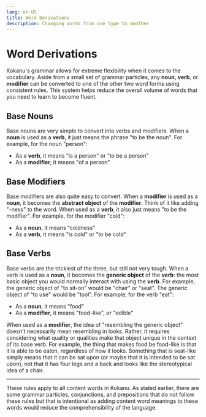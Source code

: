 ```yaml
---
lang: en-US
title: Word Derivations
description: Changing words from one type to another
---
```


# Word Derivations

Kokanu's grammar allows for extreme flexibility when it comes to the vocabulary. Aside from a small set of grammar particles, any **noun**, **verb**, or **modifier** can be converted to one of the other two word forms using consistent rules. This system helps reduce the overall volume of words that you need to learn to become fluent.

Base Nouns
----------

Base nouns are very simple to convert into verbs and modifiers. When a **noun** is used as a **verb**, it just means the phrase "to be the noun". For example, for the noun "person":
*   As a **verb**, it means "is a person" or "to be a person"
*   As a **modifier**, it means "of a person"

Base Modifiers
--------------

Base modifiers are also quite easy to convert. When a **modifier** is used as a **noun**, it becomes the **abstract object** of the **modifier**. Think of it like adding "-ness" to the word. When used as a **verb**, it also just means "to be the modifier". For example, for the modifier "cold":
*   As a **noun**, it means "coldness"
*   As a **verb**, it means "is cold" or "to be cold"

Base Verbs
----------

Base verbs are the trickiest of the three, but still not very tough. When a verb is used as a **noun**, it becomes the **generic object** of the **verb**: the most basic object you would normally interact with using the **verb**. For example, the generic object of "to sit-on" would be "chair" or "seat". The generic object of "to use" would be "tool". For example, for the verb "eat":
*   As a **noun**, it means "food"
*   As a **modifier**, it means "food-like", or "edible"

When used as a **modifier**, the idea of "resembling the generic object" doesn't necessarily mean resembling in looks. Rather, it requires considering what quality or qualities make that object unique in the context of its base verb. For example, the thing that makes food be food-like is that it is able to be eaten, regardless of how it looks. Something that is seat-like simply means that it can be sat upon (or maybe that it is intended to be sat upon), not that it has four legs and a back and looks like the stereotypical idea of a chair.

* * *

These rules apply to all content words in Kokanu. As stated earlier, there are some grammar particles, conjunctions, and prepositions that do not follow these rules but that is intentional as adding content word meanings to these words would reduce the comprehensibility of the language.
